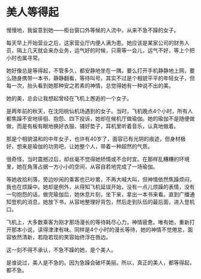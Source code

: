 # 美人等得起

慢慢地，我留意到她——柜台窗口外等候的人流中，从来不急不躁的女子。 

每天早上开始营业之后，这家营业厅内便人满为患。她应该是某家公司的财务人员，隔上几天就会来办业务，运气好的时候，只需等一会儿，运气不好，等上个把小时也属寻常。 

她好像总是等得起，不管多久，都安静地坐在一隅，要么打开手机静静地上网，要么随身携带一本书，静静翻看，等待叫号。其实不过是个相貌平平的年轻女子，但每一次，抬头看到她那种安之若素的神情，总觉得她有一种说不出的美。 

她的美，总会让我想起曾经在飞机上邂逅的一个女子。 

是两年前的秋天，在沈阳桃仙机场遇到的女子。当时，飞机晚点4个小时，所有人都焦躁不安地徘徊、抱怨、四下投诉，她却在候机厅做瑜伽。她的瑜伽不是随便做做，而是有板有眼地换好衣服、铺好垫子，耳机里听着音乐，认真地做着。 

那是个相貌温和的中年女子，也许有40岁了，面容已有光阴的痕迹，但身材极好，想来是瑜伽的功劳吧，让她整个人，带着一种超然的气质。 

很奇怪，当时震撼过后，却丝毫不觉得她矫情或不合时宜。在那样乱糟糟的环境里，她在角落占据一方小小的空间，从容自若地完成了一场瑜伽。 

等她收拾利落，旁边吵闹的乘客也已吵累，不再大喊大叫，但神情依然焦躁烦闷，我也在烦躁中。她却是例外，从得知飞机延误开始，没有一点儿烦躁的表情，没有一句抱怨的话，做完瑜伽后，她休息片刻，坐下来，拿出一本书来看。直到广播通知登机的消息，她放下书，从容地整理好背包，然后走到队伍的最后面，进入登机口。 

飞机上，大多数乘客为刚才那场漫长的等待耗尽心力，神情疲惫。唯有她，重新打开那本小说，读得津津有味。同样是4个小时的漫长等待，她的神情不觉倦怠，面容依然清新，若隐若现的笑容始终浮在唇边。 

这一刻不得不承认，不急不躁的她，是个美人。 

是谁说过，美人是不急的。因为急躁会破坏美丽。所以，真正的美人，都等得起，都不急。